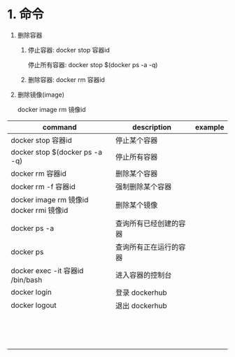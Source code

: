 # 1. 命令

1. 删除容器

   1. 停止容器: docker stop 容器id

      停止所有容器: docker stop $(docker ps -a -q)

   2. 删除容器: docker rm 容器id

2. 删除镜像(image) 

   docker image rm 镜像id





 

| command                                         | description            | example |
| ----------------------------------------------- | ---------------------- | ------- |
| docker stop  容器id                             | 停止某个容器           |         |
| docker stop  $(docker ps -a -q)                 | 停止所有容器           |         |
| docker rm 容器id                                | 删除某个容器           |         |
| docker rm -f 容器id                             | 强制删除某个容器       |         |
| docker image rm 镜像id<br />docker  rmi  镜像id | 删除某个镜像           |         |
| docker  ps  -a                                  | 查询所有已经创建的容器 |         |
| docker   ps                                     | 查询所有正在运行的容器 |         |
| docker  exec  -it  容器id  /bin/bash            | 进入容器的控制台       |         |
| docker  login                                   | 登录 dockerhub         |         |
| docker  logout                                  | 退出 dockerhub         |         |
|                                                 |                        |         |
|                                                 |                        |         |
|                                                 |                        |         |
|                                                 |                        |         |
|                                                 |                        |         |
|                                                 |                        |         |
|                                                 |                        |         |
|                                                 |                        |         |
|                                                 |                        |         |
|                                                 |                        |         |
|                                                 |                        |         |
|                                                 |                        |         |
|                                                 |                        |         |
|                                                 |                        |         |



